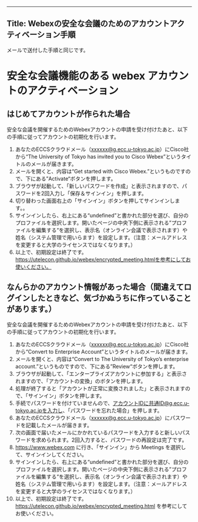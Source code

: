 -----------
Title: Webexの安全な会議のためのアカウントアクティベーション手順
-----------
メールで送付した手順と同じです。

# 安全な会議機能のある webex アカウントのアクティベーション

## はじめてアカウントが作られた場合
安全な会議を開催するためのWebexアカウントの申請を受け付けたあと、以下の手順に従ってアカウントの初期化を行います。
1. あなたのECCSクラウドメール（xxxxxx@g.ecc.u-tokyo.ac.jp）にCisco社から“The University of Tokyo has invited you to Cisco Webex”というタイトルのメールが届きます。
2. メールを開くと、内容は“Get started with Cisco Webex.”というものですので、下にある”Activate“ボタンを押します。
3. ブラウザが起動して、「新しいパスワードを作成」と表示されますので、パスワードを2回入力し「保存＆サインイン」を押します。
4. 切り替わった画面右上の「サインイン」ボタンを押してサインインします。。
5. サインインしたら、右上にある“undefined”と書かれた部分を選び、自分のプロファイルを選択します。開いたページの中央下側に表示される”プロファイルを編集する“を選択し、表示名（オンライン会議で表示されます）や姓名（システム管理で用いらます）を設定します。（注意：メールアドレスを変更すると大学のライセンスではなくなります。）
6. 以上で、初期設定は終了です。
https://utelecon.github.io/webex/encrypted_meeting.htmlを参考にしてお使いください。

## なんらかのアカウント情報があった場合（間違えてログインしたときなど、気づかぬうちに作っていることがあります。） 

安全な会議を開催するためのWebexアカウントの申請を受け付けたあと、以下の手順に従ってアカウントの初期化を行います。
1. あなたのECCSクラウドメール（xxxxxx@g.ecc.u-tokyo.ac.jp）にCisco社から“Convert to Enterprise Account”というタイトルのメールが届きます。
2. メールを開くと、内容は“Convert to The University of Tokyo’s enterprise account.”というものですので、下にある”Review“ボタンを押します。
3. ブラウザが起動して、「エンタープライズアカウントに参加する」と表示されますので、「アカウントの変換」のボタンを押します。
4. 処理が終了すると「アカウントが正常に変換されました」と表示されますので、「サインイン」ボタンを押します。
5. 手続でパスワードを付けていませんので、アカウントIDに共通ID@g.ecc.u-tokyo.ac.jpを入力し、「パスワードを忘れた場合」を押します。
6. あなたのECCSクラウドメール（xxxxxx@g.ecc.u-tokyo.ac.jp）にパスワードを記載したメールが届きます。
7. 次の画面で届いたメールにかかれているパスワードを入力すると新しいパスワードを求められます。2回入力すると、パスワードの再設定は完了です。
8. https://www.webex.com に行き、「サインイン」から Meetings を選択して、サインインしてください。
9. サインインしたら、右上にある“undefined”と書かれた部分を選び、自分のプロファイルを選択します。開いたページの中央下側に表示される”プロファイルを編集する“を選択し、表示名（オンライン会議で表示されます）や姓名（システム管理で用いらます）を設定します。（注意：メールアドレスを変更すると大学のライセンスではなくなります。）
10. 以上で、初期設定は終了です。
https://utelecon.github.io/webex/encrypted_meeting.html を参考にしてお使いください。
